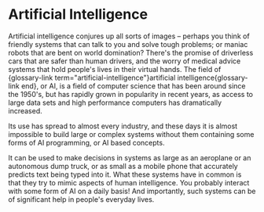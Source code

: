 # Artificial Intelligence

Artificial intelligence conjures up all sorts of images &ndash; perhaps you think of friendly systems that can talk to you and solve tough problems; or maniac robots that are bent on world domination?
There's the promise of driverless cars that are safer than human drivers, and the worry of medical advice systems that hold people's lives in their virtual hands.
The field of {glossary-link term="artificial-intelligence"}artificial intelligence{glossary-link end}, or AI, is a field of computer science that has been around since the 1950's, but has rapidly grown in popularity in recent years, as access to large data sets and high performance computers has dramatically increased.

<!--- Check if this is technically correct, might be more accurate to say it's just it's use that has spread, or if it has always been popular and just is more common place now--->
Its use has spread to almost every industry, and these days it is almost impossible to build large or complex systems without them containing some forms of AI programming, or AI based concepts.
<!--- is a part of computer science that has a lot of promise and also raises a lot of concerns.--->
It can be used to make decisions in systems as large as an aeroplane or an autonomous dump truck, or as small as a mobile phone that accurately predicts text being typed into it. <!--- Change examples of the large systems--->
What these systems have in common is that they try to mimic aspects of human intelligence.
You probably interact with some form of AI on a daily basis!
And importantly, such systems can be of significant help in people's everyday lives.
